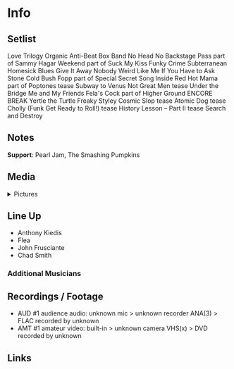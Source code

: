 # Info

## Setlist

Love Trilogy
Organic Anti-Beat Box Band
No Head No Backstage Pass part of
Sammy Hagar Weekend part of
Suck My Kiss
Funky Crime
Subterranean Homesick Blues
Give It Away
Nobody Weird Like Me
If You Have to Ask
Stone Cold Bush
Fopp part of
Special Secret Song Inside
Red Hot Mama part of
Poptones tease
Subway to Venus
Not Great Men tease
Under the Bridge
Me and My Friends
Fela's Cock part of
Higher Ground
ENCORE BREAK
Yertle the Turtle
Freaky Styley
Cosmic Slop tease
Atomic Dog tease
Cholly (Funk Get Ready to Roll!) tease
History Lesson – Part II tease
Search and Destroy

## Notes

**Support**: Pearl Jam, The Smashing Pumpkins

## Media 

<details>
  <summary>Pictures</summary>
  <!--<img alt="Setlist" title="Setlist" src="_.jpg" height="200" />
  <img alt="Flyer" title="Flyer" src="_.jpg" height="200" />
  <img alt="Clipper" title="Clipper" src="_.jpg" height="200" />
  <img alt="Ticket" title="Ticket" src="_.jpg" height="200" />
  -->
</details>

## Line Up

* Anthony Kiedis
* Flea
* John Frusciante
* Chad Smith

### Additional Musicians

## Recordings / Footage

* AUD #1 audience audio: unknown mic > unknown recorder ANA(3) > FLAC recorded by unknown
* AMT #1 amateur video: built-in > unknown camera VHS(x) > DVD recorded by unknown

## Links
